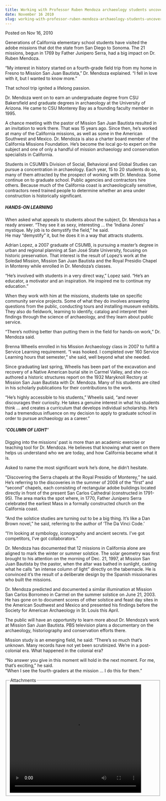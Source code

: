 ```yaml
---
title: Working with Professor Ruben Mendoza archaeology students uncover a career
date: November 16 2010
slug: working-with-professor-ruben-mendoza-archaeology-students-uncover-a-career
---
```


 



<span class="date">Posted on Nov 16, 2010    </span>
<p>Generations of California elementary school students have
visited the adobe missions that dot the state from San Diego to
Sonoma. The 21 missions, begun in 1769 by Father Junipero Serra,
had a big impact on Dr. Ruben Mendoza.</p>
<p>&#x201C;My interest in history started on a fourth-grade field trip
from my home in Fresno to Mission San Juan&#xA0;Bautista,&#x201D; Dr.
Mendoza explained. &#x201C;I fell in love with it, but I wanted to know
more.&#x201D;</p>
<p>That school trip ignited a lifelong passion.</p>
<p>Dr. Mendoza went on to earn an undergraduate degree from CSU
Bakersfield and graduate degrees in archaeology at the University
of Arizona. He came to CSU Monterey Bay as a founding faculty
member in 1995.</p>
<p>A chance meeting with the pastor of Mission San Juan Bautista
resulted in an invitation to work there. That was 15 years ago.
Since then, he&#x2019;s worked at many of the California missions, as well
as some in the American Southwest and Mexico. Dr. Mendoza is also a
charter board member of the California Missions Foundation. He&#x2019;s
become the local go-to expert on the subject and one of only a
handful of mission archaeology and conservation specialists in
California.</p>
<p>Students in CSUMB&#x2019;s Division of Social, Behavioral and Global
Studies can pursue a concentration in archaeology. Each year, 15 to
20 students do so, many of them attracted by the prospect of
working with Dr. Mendoza. Some continue on to graduate school.
Public agencies and contractors hire others. Because much of the
California coast is archaeologically sensitive, contractors need
trained people to determine whether an area under construction is
historically significant.</p>
<h5>HANDS-ON LEARNING</h5>
<p>When asked what appeals to students about the subject, Dr.
Mendoza has a ready answer. &#x201C;They see it as sexy, interesting ...
the &#x2018;Indiana Jones&#x2019; mystique. My job is to demystify the field,&#x201D; he
said.<br>
He may &#x201C;demystify&#x201D; it, but he does it in a way that attracts
students.</br></p>
<p>Adrian Lopez, a 2007 graduate of CSUMB, is pursuing a master&#x2019;s
degree in urban and regional planning at San Jos&#xE9; State University,
focusing on historic preservation. That interest is the result of
Lopez&#x2019;s work at the Soledad Mission, Mission San Juan Bautista and
the Royal Presidio Chapel in Monterey while enrolled in Dr.
Mendoza&#x2019;s classes.</p>
<p>&#x201C;He&#x2019;s involved with students in a very direct way,&#x201D; Lopez said.
&#x201C;He&#x2019;s an educator, a motivator and an inspiration. He inspired me
to continue my education.&#x201D;</p>
<p>When they work with him at the missions, students take on
specific community service projects. Some of what they do involves
answering questions from the public, conducting tours and
installing museum exhibits. They also do fieldwork, learning to
identify, catalog and interpret their findings through the science
of archaeology, and they learn about public service.</p>
<p>&#x201C;There&#x2019;s nothing better than putting them in the field for
hands-on work,&#x201D; Dr. Mendoza said.</p>
<p>Brenna Wheelis enrolled in his Mission Archaeology class in 2007
to fulfill a Service Learning requirement. &#x201C;I was hooked. I
completed over 160 Service Learning hours that semester,&#x201D; she said,
well beyond what she needed.</p>
<p>Since graduating last spring, Wheelis has been part of the
excavation and recovery of a Native American burial site in Carmel
Valley, and she co-authored a historic structures report on the
1932 Maryknoll Rectory at Mission San Juan Bautista with Dr.
Mendoza. Many of his students are cited in his scholarly
publications for their contributions to the work.</p>
<p>&#x201C;He&#x2019;s highly accessible to his students,&#x201D; Wheelis said, &#x201C;and
never discourages their curiosity. He takes a genuine interest in
what his students think ... and creates a curriculum that develops
individual scholarship. He&#x2019;s had a tremendous influence on my
decision to apply to graduate school in order to pursue archaeology
as a career.&#x201D;</p>
<h5>&#x2018;COLUMN OF LIGHT&#x2019;</h5>
<p>Digging into the missions&#x2019; past is more than an academic
exercise or teaching tool for Dr. Mendoza. He believes that knowing
what went on there helps us understand who we are today, and how
California became what it is.</p>
<p>Asked to name the most significant work he&#x2019;s done, he didn&#x2019;t
hesitate.</p>
<p>&#x201C;Discovering the Serra chapels at the Royal Presidio of
Monterey,&#x201D; he said. He&#x2019;s referring to the discoveries in the summer
of 2008 of the &#x201C;first&#x201D; and &#x201C;second&#x201D; chapels, each consisting of
rectangular adobe buildings located directly in front of the
present San Carlos Cathedral (constructed in 1791-95). The area
marks the spot where, in 1770, Father Junipero Serra celebrated the
earliest Mass in a formally constructed church on the California
coast.</p>
<p>&#x201C;And the solstice studies are turning out to be a big thing.
It&#x2019;s like a Dan Brown novel,&#x201D; he said, referring to the author of
&#x2018;The Da Vinci Code.&#x2019;</p>
<p>&#x201C;I&#x2019;m looking at symbology, iconography and ancient secrets. I&#x2019;ve
got competitors, I&#x2019;ve got collaborators.&#x201D;</p>
<p>Dr. Mendoza has documented that 12 missions in California alone
are aligned to mark the winter or summer solstice. The solar
geometry was first brought to his attention on the morning of Dec.
21, 1997, at Mission San Juan Bautista by the pastor, when the
altar was bathed in sunlight, casting what he calls &#x201C;an intense
column of light&#x201D; directly on the tabernacle. He is convinced it&#x2019;s
the result of a deliberate design by the Spanish missionaries who
built the missions.</p>
<p>Dr. Mendoza predicted and documented a similar illumination at
Mission San Carlos Borromeo in Carmel on the summer solstice on
June 21, 2003. He has gone on to document scores of other solstice
and feast day sites in the American Southwest and Mexico and
presented his findings before the Society for American Archaeology
in St. Louis this April.</p>
<p>The public will have an opportunity to learn more about Dr.
Mendoza&#x2019;s work at Mission San Juan Bautista. PBS television plans a
documentary on the archaeology, historiography and conservation
efforts there.</p>
<p>Mission study is an emerging field, he said: &#x201C;There&#x2019;s so much
that&#x2019;s unknown. Many records have not yet been scrutinized. We&#x2019;re
in a post-colonial era. What happened in the colonial era?</p>
<p>&#x201C;No answer you give in this moment will hold in the next moment.
For me, that&#x2019;s exciting,&#x201D; he said.<br>
&#x201C;When I see the fourth-graders at the mission ... I do this for
them.&#x201D;</br></p>
<fieldset class="fieldgroup group-attachments">
<legend>Attachments</legend>
<div class="field field-type-emvideo field-field-attach-video">
<div class="field-items">
<div class="field-item odd">
<div class="emvideo emvideo-video emvideo-youtube">
<div class="emfield-emvideo emfield-emvideo-youtube">
<div id="emvideo-youtube-flash-wrapper-1">
<!--<object type="application/x-shockwave-flash" height="350" width="425" data="https://www.youtube.com/v/ERqVfXwZy2Y&amp;rel=0&amp;enablejsapi=1&amp;playerapiid=ytplayer&amp;fs=1" id="emvideo-youtube-flash-1">
          <param name="movie" value="https://www.youtube.com/v/ERqVfXwZy2Y&amp;rel=0&amp;enablejsapi=1&amp;playerapiid=ytplayer&amp;fs=1" />
          <param name="allowScriptAccess" value="sameDomain"/>
          <param name="quality" value="best"/>
          <param name="allowFullScreen" value="true"/>
          <param name="bgcolor" value="#FFFFFF"/>
          <param name="scale" value="noScale"/>
          <param name="salign" value="TL"/>
          <param name="FlashVars" value="playerMode=embedded" />
          <param name="wmode" value="transparent" />
        </object>-->
<video controls="" width="425" height="350">
<source src="https://r5---sn-o097znez.googlevideo.com/videoplayback?dur=431.393&amp;id=o-ADDaEHLQAZkZagnhlGMYaXHmIWhZ8zx5bLlttC6jZuIc&amp;pl=23&amp;sver=3&amp;mm=31&amp;mt=1422376294&amp;expire=1422397924&amp;initcwndbps=3732500&amp;sparams=dur,id,initcwndbps,ip,ipbits,itag,mm,ms,mv,pl,ratebypass,source,upn,expire&amp;itag=18&amp;ip=198.189.249.65&amp;source=youtube&amp;fexp=900718,907263,916104,923368,927622,929244,929821,930676,936121,9406392,943917,947225,948124,952302,952605,952901,955301,957103,957201,959701&amp;key=yt5&amp;ms=au&amp;upn=wk3IpWkz2rc&amp;mv=m&amp;signature=D2519E20526FA7112670DF6A7302F95050DA202C.BBB41F1C57DF770A93AC05278A20C1246AE5AFA5&amp;ipbits=0&amp;ratebypass=yes&amp;name=ERqVfXwZy2Y" type="video/mp4"/></video></div>
</div>
</div>
</div>
</div>
</div>
</fieldset>





 
